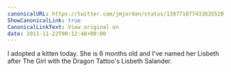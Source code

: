 ```yaml
---
canonicalURL: https://twitter.com/jmjordan/status/138771877433835520
ShowCanonicalLink: true
CanonicalLinkText: View original on
date: 2011-11-22T00:12:48+00:00
---
```

I adopted a kitten today. She is 6 months old and I've named her Lisbeth after The Girl with the Dragon Tattoo's Lisbeth Salander.